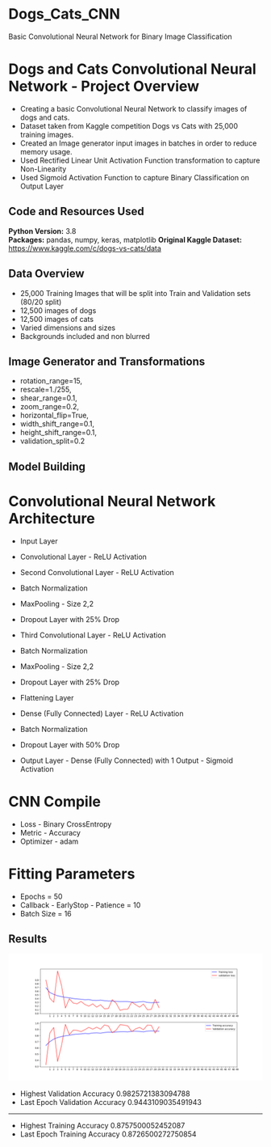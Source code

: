 # Dogs_Cats_CNN
Basic Convolutional Neural Network for Binary Image Classification

# Dogs and Cats Convolutional Neural Network - Project Overview 
* Creating a basic Convolutional Neural Network to classify images of dogs and cats.
* Dataset taken from Kaggle competition Dogs vs Cats with 25,000 training images.
* Created an Image generator input images in batches in order to reduce memory usage.
* Used Rectified Linear Unit Activation Function transformation to capture Non-Linearity 
* Used Sigmoid Activation Function to capture Binary Classification on Output Layer
 

## Code and Resources Used 
**Python Version:** 3.8  
**Packages:** pandas, numpy, keras, matplotlib
**Original Kaggle Dataset:** https://www.kaggle.com/c/dogs-vs-cats/data

## Data Overview
* 25,000 Training Images that will be split into Train and Validation sets (80/20 split)
* 12,500 images of dogs
* 12,500 images of cats
* Varied dimensions and sizes
* Backgrounds included and non blurred

## Image Generator and Transformations

* rotation_range=15,
* rescale=1./255,
* shear_range=0.1,
* zoom_range=0.2,
* horizontal_flip=True,
* width_shift_range=0.1,
* height_shift_range=0.1,
* validation_split=0.2


## Model Building 
# Convolutional Neural Network Architecture
* Input Layer
* Convolutional Layer - ReLU Activation

* Second Convolutional Layer - ReLU Activation
* Batch Normalization
* MaxPooling - Size 2,2
* Dropout Layer with 25% Drop

* Third Convolutional Layer - ReLU Activation
* Batch Normalization
* MaxPooling - Size 2,2
* Dropout Layer with 25% Drop

* Flattening Layer
* Dense (Fully Connected) Layer - ReLU Activation
* Batch Normalization
* Dropout Layer with 50% Drop
* Output Layer - Dense (Fully Connected) with 1 Output - Sigmoid Activation 

# CNN Compile
* Loss - Binary CrossEntropy
* Metric - Accuracy
* Optimizer - adam

# Fitting Parameters
* Epochs = 50
* Callback - EarlyStop - Patience = 10
* Batch Size = 16

## Results
![alt text](https://github.com/kevin7303/Deep-Learning---Dogs_Cats/blob/master/Accuracy%20Graph.png "Loss and Accuracy - Train vs Validation")


* Highest Validation Accuracy  0.9825721383094788
* Last Epoch Validation Accuracy  0.9443109035491943
__________________________________________________________
* Highest Training Accuracy  0.8757500052452087
* Last Epoch Training Accuracy  0.8726500272750854

